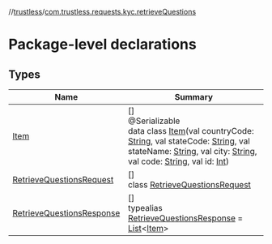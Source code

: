 //[trustless](../../index.md)/[com.trustless.requests.kyc.retrieveQuestions](index.md)

# Package-level declarations

## Types

| Name | Summary |
|---|---|
| [Item](-item/index.md) | []<br>@Serializable<br>data class [Item](-item/index.md)(val countryCode: [String](https://kotlinlang.org/api/latest/jvm/stdlib/kotlin/-string/index.html), val stateCode: [String](https://kotlinlang.org/api/latest/jvm/stdlib/kotlin/-string/index.html), val stateName: [String](https://kotlinlang.org/api/latest/jvm/stdlib/kotlin/-string/index.html), val city: [String](https://kotlinlang.org/api/latest/jvm/stdlib/kotlin/-string/index.html), val code: [String](https://kotlinlang.org/api/latest/jvm/stdlib/kotlin/-string/index.html), val id: [Int](https://kotlinlang.org/api/latest/jvm/stdlib/kotlin/-int/index.html)) |
| [RetrieveQuestionsRequest](-retrieve-questions-request/index.md) | []<br>class [RetrieveQuestionsRequest](-retrieve-questions-request/index.md) |
| [RetrieveQuestionsResponse](-retrieve-questions-response/index.md) | []<br>typealias [RetrieveQuestionsResponse](-retrieve-questions-response/index.md) = [List](https://kotlinlang.org/api/latest/jvm/stdlib/kotlin.collections/-list/index.html)&lt;[Item](-item/index.md)&gt; |
